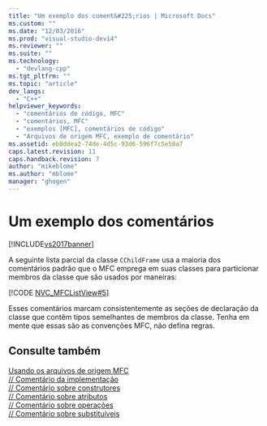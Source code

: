 ```yaml
---
title: "Um exemplo dos coment&#225;rios | Microsoft Docs"
ms.custom: ""
ms.date: "12/03/2016"
ms.prod: "visual-studio-dev14"
ms.reviewer: ""
ms.suite: ""
ms.technology: 
  - "devlang-cpp"
ms.tgt_pltfrm: ""
ms.topic: "article"
dev_langs: 
  - "C++"
helpviewer_keywords: 
  - "comentários de código, MFC"
  - "comentários, MFC"
  - "exemplos [MFC], comentários de código"
  - "Arquivos de origem MFC, exemplo de comentário"
ms.assetid: eb8ddea2-74de-4d5c-93d6-596f7c5e58a7
caps.latest.revision: 11
caps.handback.revision: 7
author: "mikeblome"
ms.author: "mblome"
manager: "ghogen"
---
```

# Um exemplo dos coment&#225;rios
[!INCLUDE[vs2017banner](../assembler/inline/includes/vs2017banner.md)]

A seguinte lista parcial da classe `CChildFrame` usa a maioria dos comentários padrão que o MFC emprega em suas classes para particionar membros da classe que são usados por maneiras:  
  
 [!CODE [NVC_MFCListView#5](../CodeSnippet/VS_Snippets_Cpp/NVC_MFCListView#5)]  
  
 Esses comentários marcam consistentemente as seções de declaração da classe que contêm tipos semelhantes de membros da classe.  Tenha em mente que essas são as convenções MFC, não defina regras.  
  
## Consulte também  
 [Usando os arquivos de origem MFC](../Topic/Using%20the%20MFC%20Source%20Files.md)   
 [\/\/ Comentário da implementação](../mfc/decrement-implementation-comment.md)   
 [\/\/ Comentário sobre construtores](../mfc/decrement-constructors-comment.md)   
 [\/\/ Comentário sobre atributos](../Topic/--%20Attributes%20Comment.md)   
 [\/\/ Comentário sobre operações](../mfc/decrement-operations-comment.md)   
 [\/\/ Comentário sobre substituíveis](../mfc/decrement-overridables-comment.md)